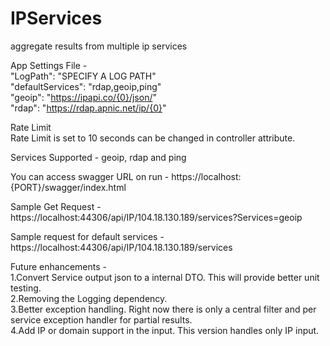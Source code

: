 # IPServices
aggregate results from multiple ip services

App Settings File -  
"LogPath": "SPECIFY A LOG PATH"  
"defaultServices": "rdap,geoip,ping"  
"geoip": "https://ipapi.co/{0}/json/"   
"rdap": "https://rdap.apnic.net/ip/{0}"  

Rate Limit  
Rate Limit is set to 10 seconds can be changed in controller attribute.  

Services Supported - geoip, rdap and ping

You can access swagger URL on run - https://localhost:{PORT}/swagger/index.html  

Sample Get Request - https://localhost:44306/api/IP/104.18.130.189/services?Services=geoip

Sample request for default services - https://localhost:44306/api/IP/104.18.130.189/services

Future enhancements -  
1.Convert Service output json to a internal DTO. This will provide better unit testing.  
2.Removing the Logging dependency.  
3.Better exception handling. Right now there is only a central filter and per service exception handler for partial results.    
4.Add IP or domain support in the input. This version handles only IP input.  





